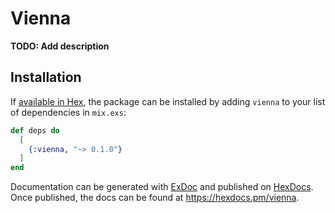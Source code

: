# Vienna

**TODO: Add description**

## Installation

If [available in Hex](https://hex.pm/docs/publish), the package can be installed
by adding `vienna` to your list of dependencies in `mix.exs`:

```elixir
def deps do
  [
    {:vienna, "~> 0.1.0"}
  ]
end
```

Documentation can be generated with [ExDoc](https://github.com/elixir-lang/ex_doc)
and published on [HexDocs](https://hexdocs.pm). Once published, the docs can
be found at <https://hexdocs.pm/vienna>.

